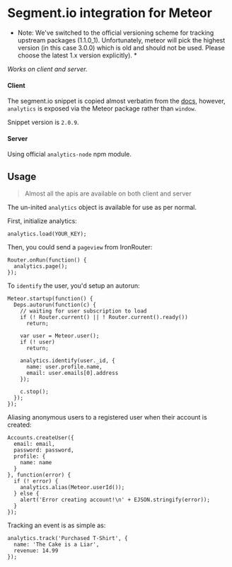 # Segment.io integration for Meteor

* Note: We've switched to the official versioning scheme for tracking upstream packages (1.1.0_1). Unfortunately, meteor will pick the highest version (in this case 3.0.0) which is old and should not be used. Please choose the latest 1.x version explicitly). *

*Works on client and server.*

#### Client

The segment.io snippet is copied almost verbatim from the [docs](https://segment.io/docs/tutorials/quickstart-analytics.js/), however, `analytics` is exposed via the Meteor package rather than `window`.

Snippet version is `2.0.9`.

#### Server

Using official `analytics-node` npm module.

## Usage

> Almost all the apis are available on both client and server

The un-inited `analytics` object is available for use as per normal.

First, initialize analytics:

```
analytics.load(YOUR_KEY);
```

Then, you could send a `pageview` from IronRouter:

```
Router.onRun(function() {
  analytics.page();
});
```

To `identify` the user, you'd setup an autorun:

```
Meteor.startup(function() {
  Deps.autorun(function(c) {
    // waiting for user subscription to load
    if (! Router.current() || ! Router.current().ready())
      return;

    var user = Meteor.user();
    if (! user)
      return;

    analytics.identify(user._id, {
      name: user.profile.name,
      email: user.emails[0].address
    });

    c.stop();
  });
});
```

Aliasing anonymous users to a registered user when their account is created:

```
Accounts.createUser({
  email: email,
  password: password,
  profile: {
    name: name
  }
}, function(error) {
  if (! error) {
    analytics.alias(Meteor.userId());
  } else {
    alert('Error creating account!\n' + EJSON.stringify(error));
  }
});
```

Tracking an event is as simple as:

```
analytics.track('Purchased T-Shirt', {
  name: 'The Cake is a Liar',
  revenue: 14.99
});
```

